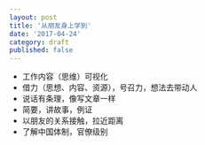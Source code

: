 ```yaml
---
layout: post
title: '从朋友身上学到'
date: '2017-04-24'
category: draft
published: false
---
```


- 工作内容（思维）可视化
- 借力（思想、内容、资源），号召力，想法去带动人
- 说话有条理，像写文章一样
- 简要，讲故事，例证
- 以朋友的关系接触，拉近距离
- 了解中国体制，官僚级别